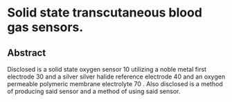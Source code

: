 # Solid state transcutaneous blood gas sensors.

## Abstract
Disclosed is a solid state oxygen sensor 10 utilizing a noble metal first electrode 30 and a silver silver halide reference electrode 40 and an oxygen permeable polymeric membrane electrolyte 70 . Also disclosed is a method of producing said sensor and a method of using said sensor.